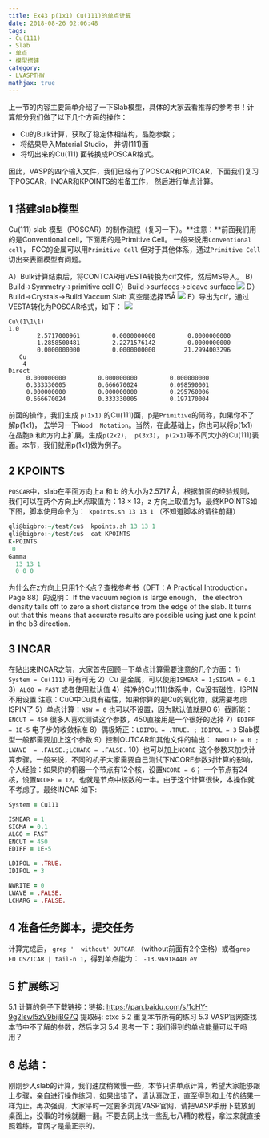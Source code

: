 ```yaml
---
title: Ex43 p(1x1) Cu(111)的单点计算
date: 2018-08-26 02:06:48
tags: 
- Cu(111)
- Slab
- 单点
- 模型搭建
category:
- LVASPTHW
mathjax: true
---
```



上一节的内容主要简单介绍了一下Slab模型，具体的大家去看推荐的参考书！计算部分我们做了以下几个方面的操作：

* Cu的Bulk计算，获取了稳定体相结构，晶胞参数；
* 将结果导入Material Studio， 并切(111)面
* 将切出来的Cu(111) 面转换成POSCAR格式。

因此，VASP的四个输入文件，我们已经有了POSCAR和POTCAR，下面我们复习下POSCAR，INCAR和KPOINTS的准备工作， 然后进行单点计算。

## 1  搭建slab模型

Cu(111) slab 模型（POSCAR）的制作流程（复习一下）。**注意：**前面我们用的是Conventional cell，下面用的是Primitive Cell。 一般来说用`Conventional cell`， FCC的金属可以用`Primitive Cell` 但对于其他体系，通过`Primitive Cell`切出来表面模型有问题。

A）Bulk计算结束后，将CONTCAR用VESTA转换为cif文件，然后MS导入。
B）Build→Symmetry→primitive cell
C）Build→surfaces→cleave surface
![](ex43/ex43-1.jpeg)
D）Build→Crystals→Build Vaccum Slab 真空层选择15Å
![](ex43/ex43-2.jpeg)
E）导出为cif，通过VESTA转化为POSCAR格式，如下：
![](ex43/ex43-3.jpeg)



```
Cu\(1\1\1)
1.0
        2.5717000961         0.0000000000         0.0000000000
       -1.2858500481         2.2271576142         0.0000000000
        0.0000000000         0.0000000000        21.2994003296
   Cu
    4
Direct
     0.000000000         0.000000000         0.000000000
     0.333330005         0.666670024         0.098590001
     0.000000000         0.000000000         0.295760006
     0.666670024         0.333330005         0.197170004
```

前面的操作，我们生成 `p(1x1)` 的Cu(111)面，p是`Primitive`的简称，如果你不了解p(1x1)， 去学习一下`Wood  Notation`。当然，在此基础上，你也可以将p(1x1) 在晶胞a 和b方向上扩展，生成`p(2x2)`，` p(3x3)`， `p(2x1)`等不同大小的Cu(111)表面。本节，我们就用p(1x1)做为例子。

## 2  KPOINTS

`POSCAR`中，slab在平面方向上a 和 b 的大小为2.5717 Å，根据前面的经验规则，我们可以在两个方向上K点取值为：$13\times13$，z 方向上取值为1，最终KPOINTS如下图，脚本使用命令为：` kpoints.sh 13 13 1` （不知道脚本的请往前翻）

```fortran
qli@bigbro:~/test/cu$  kpoints.sh 13 13 1 
qli@bigbro:~/test/cu$  cat KPOINTS
K-POINTS
 0
Gamma
  13 13 1
  0 0 0
```

为什么在z方向上只用1个K点？查找参考书（DFT：A Practical Introduction， Page 88）的说明：
If the vacuum region is large enough， the electron density tails off to zero a short distance from the edge of the slab. It turns out that this means that accurate results are possible using just one k point in the b3 direction.

## 3  INCAR

在贴出来INCAR之前，大家首先回顾一下单点计算需要注意的几个方面：
1）`System = Cu(111)` 可有可无
2）Cu 是金属，可以使用`ISMEAR = 1;SIGMA = 0.1`
3）`ALGO = FAST` 或者使用默认值
4）纯净的Cu(111)体系中，Cu没有磁性，ISPIN 不用设置
注意：CuO中Cu具有磁性，如果你算的是Cu的氧化物，就需要考虑ISPIN了
5）单点计算：`NSW = 0` 也可以不设置，因为默认值就是0
6）截断能： `ENCUT = 450` 很多人喜欢测试这个参数，450直接用是一个很好的选择
7）`EDIFF = 1E-5` 电子步的收敛标准
8）偶极矫正：` LDIPOL = .TRUE. ; IDIPOL = 3 ` Slab模型一般都需要加上这个参数
9）控制OUTCAR和其他文件的输出：` NWRITE = 0 ; LWAVE  = .FALSE.;LCHARG = .FALSE.`
10）也可以加上`NCORE `这个参数来加快计算步骤。一般来说，不同的机子大家需要自己测试下NCORE参数对计算的影响，个人经验：如果你的机器一个节点有12个核，设置`NCORE = 6`； 一个节点有24核，设置`NCORE = 12`。也就是节点中核数的一半。由于这个计算很快，本操作就不考虑了。最终INCAR 如下:

```fortran
System = Cu111

ISMEAR = 1
SIGMA = 0.1
ALGO = FAST
ENCUT = 450
EDIFF = 1E-5

LDIPOL = .TRUE.
IDIPOL = 3

NWRITE = 0
LWAVE = .FALSE.
LCHARG = .FALSE.
```



## 4 准备任务脚本，提交任务

计算完成后， `grep '  without' OUTCAR`  （without前面有2个空格）或者` grep E0 OSZICAR | tail-n 1 `，得到单点能为：` -13.96918440 eV`

## 5   扩展练习

5.1 计算的例子下载链接：链接: https://pan.baidu.com/s/1cHY-9g2Iswl5zV9bijBG7Q 提取码: ctxc
5.2 重复本节所有的练习
5.3 VASP官网查找本节中不了解的参数，然后学习
5.4 思考一下：我们得到的单点能量可以干吗用？

## 6 总结：

刚刚步入slab的计算，我们速度稍微慢一些，本节只讲单点计算，希望大家能够跟上步骤，亲自进行操作练习，如果出错了，请认真改正，直至得到和上传的结果一样为止。再次强调，大家平时一定要多浏览VASP官网，请把VASP手册下载放到桌面上，没事的时候就翻一翻。不要去网上找一些乱七八糟的教程，拿过来就直接照着练，官网才是最正宗的。